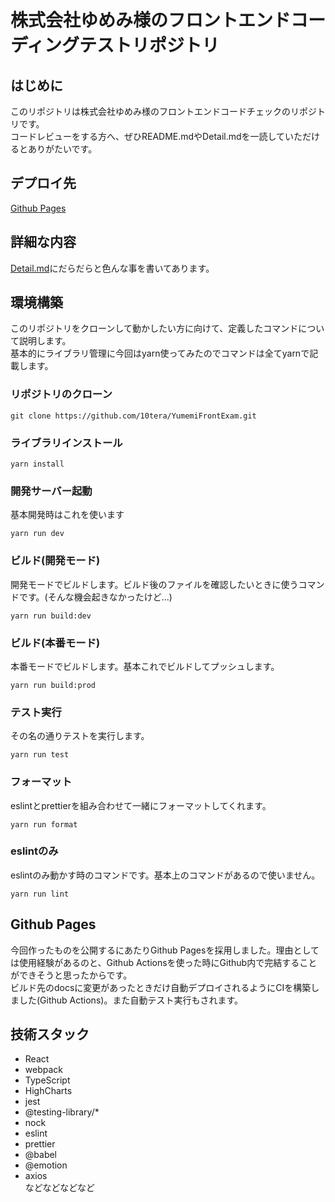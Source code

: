 # 株式会社ゆめみ様のフロントエンドコーディングテストリポジトリ
## はじめに
このリポジトリは株式会社ゆめみ様のフロントエンドコードチェックのリポジトリです。  
コードレビューをする方へ、ぜひREADME.mdやDetail.mdを一読していただけるとありがたいです。

## デプロイ先
[Github Pages](https://10tera.github.io/YumemiFrontExam/#/)

## 詳細な内容
[Detail.md](/document/Detail.md)にだらだらと色んな事を書いてあります。

## 環境構築
このリポジトリをクローンして動かしたい方に向けて、定義したコマンドについて説明します。  
基本的にライブラリ管理に今回はyarn使ってみたのでコマンドは全てyarnで記載します。  
### リポジトリのクローン
```
git clone https://github.com/10tera/YumemiFrontExam.git
```
### ライブラリインストール
```
yarn install
```
### 開発サーバー起動
基本開発時はこれを使います
```
yarn run dev
```
### ビルド(開発モード)
開発モードでビルドします。ビルド後のファイルを確認したいときに使うコマンドです。(そんな機会起きなかったけど...)
```
yarn run build:dev
```
### ビルド(本番モード)
本番モードでビルドします。基本これでビルドしてプッシュします。
```
yarn run build:prod
```
### テスト実行
その名の通りテストを実行します。
```
yarn run test
```
### フォーマット
eslintとprettierを組み合わせて一緒にフォーマットしてくれます。
```
yarn run format
```
### eslintのみ
eslintのみ動かす時のコマンドです。基本上のコマンドがあるので使いません。
```
yarn run lint
```
## Github Pages
今回作ったものを公開するにあたりGithub Pagesを採用しました。理由としては使用経験があるのと、Github Actionsを使った時にGithub内で完結することができそうと思ったからです。  
ビルド先のdocsに変更があったときだけ自動デプロイされるようにCIを構築しました(Github Actions)。また自動テスト実行もされます。

## 技術スタック
* React
* webpack
* TypeScript
* HighCharts
* jest
* @testing-library/*
* nock
* eslint
* prettier
* @babel
* @emotion
* axios  
などなどなどなど


